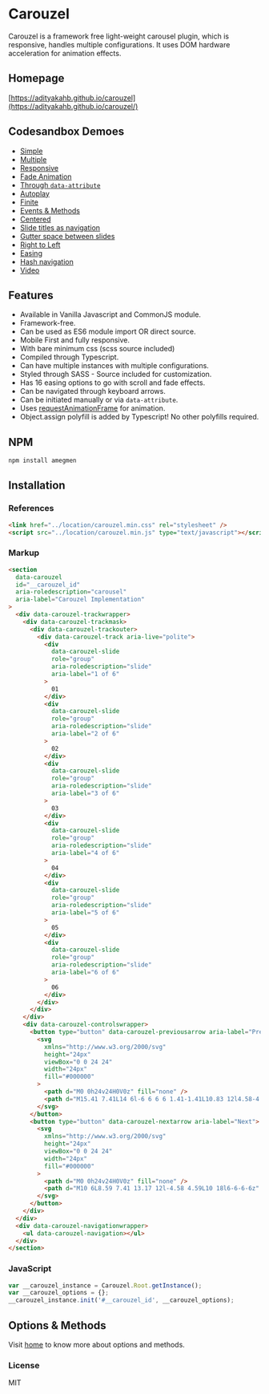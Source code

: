 # Carouzel

Carouzel is a framework free light-weight carousel plugin, which is responsive, handles multiple configurations. It uses DOM hardware acceleration for animation effects.

## Homepage

[https://adityakahb.github.io/carouzel](https://adityakahb.github.io/carouzel/)

## Codesandbox Demoes

- [Simple](https://codesandbox.io/s/carouzel-simple-jt6g6?file=/index.html)
- [Multiple](https://codesandbox.io/s/carouzel-multiple-rm53q?file=/index.html)
- [Responsive](https://codesandbox.io/s/carouzel-responsive-4o4p9?file=/index.html)
- [Fade Animation](https://codesandbox.io/s/carouzel-fading-animaton-9p9jh?file=/index.html)
- [Through `data-attribute`](https://codesandbox.io/s/carouzel-using-data-attribute-wqked?file=/index.html)
- [Autoplay](https://codesandbox.io/s/carouzel-autoplay-k4tk4?file=/index.html)
- [Finite](https://codesandbox.io/s/carouzel-finite-3sy8r?file=/index.html)
- [Events & Methods](https://codesandbox.io/s/carouzel-events-and-methods-0s52x?file=/index.html)
- [Centered](https://codesandbox.io/s/carouzel-centered-jmbr4?file=/index.html)
- [Slide titles as navigation](https://codesandbox.io/s/carouzel-slide-titles-as-dots-tykcs?file=/index.html)
- [Gutter space between slides](https://codesandbox.io/s/carouzel-gutter-space-cltvd?file=/index.html)
- [Right to Left](https://codesandbox.io/s/carouzel-right-to-left-pop1y?file=/index.html)
- [Easing](https://codesandbox.io/s/carouzel-easing-vkuxo?file=/index.html)
- [Hash navigation](https://codesandbox.io/s/carouzel-hash-navigation-wppyo?file=/index.html)
- [Video](https://codesandbox.io/s/carouzel-hash-navigation-wppyo?file=/index.html)

## Features

- Available in Vanilla Javascript and CommonJS module.
- Framework-free.
- Can be used as ES6 module import OR direct source.
- Mobile First and fully responsive.
- With bare minimum css (scss source included)
- Compiled through Typescript.
- Can have multiple instances with multiple configurations.
- Styled through SASS - Source included for customization.
- Has 16 easing options to go with scroll and fade effects.
- Can be navigated through keyboard arrows.
- Can be initiated manually or via `data-attribute`.
- Uses [requestAnimationFrame](https://developer.mozilla.org/en-US/docs/Web/API/window/requestAnimationFrame) for animation.
- Object.assign polyfill is added by Typescript! No other polyfills required.

## NPM

```bash
npm install amegmen
```

## Installation

### References

```html
<link href="../location/carouzel.min.css" rel="stylesheet" />
<script src="../location/carouzel.min.js" type="text/javascript"></script>
```

### Markup

```html
<section
  data-carouzel
  id="__carouzel_id"
  aria-roledescription="carousel"
  aria-label="Carouzel Implementation"
>
  <div data-carouzel-trackwrapper>
    <div data-carouzel-trackmask>
      <div data-carouzel-trackouter>
        <div data-carouzel-track aria-live="polite">
          <div
            data-carouzel-slide
            role="group"
            aria-roledescription="slide"
            aria-label="1 of 6"
          >
            01
          </div>
          <div
            data-carouzel-slide
            role="group"
            aria-roledescription="slide"
            aria-label="2 of 6"
          >
            02
          </div>
          <div
            data-carouzel-slide
            role="group"
            aria-roledescription="slide"
            aria-label="3 of 6"
          >
            03
          </div>
          <div
            data-carouzel-slide
            role="group"
            aria-roledescription="slide"
            aria-label="4 of 6"
          >
            04
          </div>
          <div
            data-carouzel-slide
            role="group"
            aria-roledescription="slide"
            aria-label="5 of 6"
          >
            05
          </div>
          <div
            data-carouzel-slide
            role="group"
            aria-roledescription="slide"
            aria-label="6 of 6"
          >
            06
          </div>
        </div>
      </div>
    </div>
    <div data-carouzel-controlswrapper>
      <button type="button" data-carouzel-previousarrow aria-label="Previous">
        <svg
          xmlns="http://www.w3.org/2000/svg"
          height="24px"
          viewBox="0 0 24 24"
          width="24px"
          fill="#000000"
        >
          <path d="M0 0h24v24H0V0z" fill="none" />
          <path d="M15.41 7.41L14 6l-6 6 6 6 1.41-1.41L10.83 12l4.58-4.59z" />
        </svg>
      </button>
      <button type="button" data-carouzel-nextarrow aria-label="Next">
        <svg
          xmlns="http://www.w3.org/2000/svg"
          height="24px"
          viewBox="0 0 24 24"
          width="24px"
          fill="#000000"
        >
          <path d="M0 0h24v24H0V0z" fill="none" />
          <path d="M10 6L8.59 7.41 13.17 12l-4.58 4.59L10 18l6-6-6-6z" />
        </svg>
      </button>
    </div>
  </div>
  <div data-carouzel-navigationwrapper>
    <ul data-carouzel-navigation></ul>
  </div>
</section>
```

### JavaScript

```javascript
var __carouzel_instance = Carouzel.Root.getInstance();
var __carouzel_options = {};
__carouzel_instance.init('#__carouzel_id', __carouzel_options);
```

## Options & Methods

Visit [home](https://adityakahb.github.io/carouzel/) to know more about options and methods.

### License

MIT
